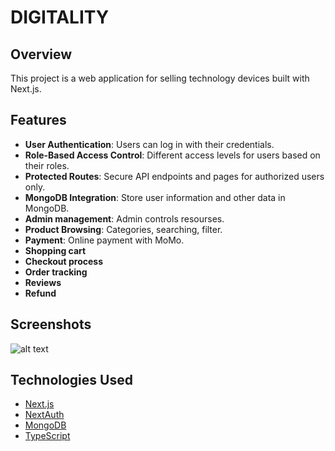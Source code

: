 # DIGITALITY 

## Overview

This project is a web application for selling technology devices built with Next.js. 

## Features

- **User Authentication**: Users can log in with their credentials.
- **Role-Based Access Control**: Different access levels for users based on their roles.
- **Protected Routes**: Secure API endpoints and pages for authorized users only.
- **MongoDB Integration**: Store user information and other data in MongoDB.
- **Admin management**: Admin controls resourses.
- **Product Browsing**: Categories, searching, filter.
- **Payment**: Online payment with MoMo.
- **Shopping cart**
- **Checkout process**
- **Order tracking**
- **Reviews**
- **Refund**

## Screenshots
![alt text]([http://url/to/img.png](https://i.postimg.cc/jShf1wYC/image.png))

## Technologies Used
- [Next.js](https://nextjs.org/)
- [NextAuth](https://next-auth.js.org/)
- [MongoDB](https://www.mongodb.com/)
- [TypeScript](https://www.typescriptlang.org/)
